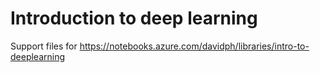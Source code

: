 # Introduction to deep learning

Support files for https://notebooks.azure.com/davidph/libraries/intro-to-deeplearning
